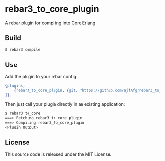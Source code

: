 # rebar3_to_core_plugin

A rebar plugin for compiling into Core Erlang

## Build

```bash
$ rebar3 compile
```

## Use

Add the plugin to your rebar config:

```erlang
{plugins, [
    {rebar3_to_core_plugin, {git, "https://github.com/ajfAfg/rebar3_to_core_plugin.git", {branch, "main"}}}
]}.
```

Then just call your plugin directly in an existing application:

```bash
$ rebar3 to_core
===> Fetching rebar3_to_core_plugin
===> Compiling rebar3_to_core_plugin
<Plugin Output>
```

## License

This source code is released under the MIT License.
